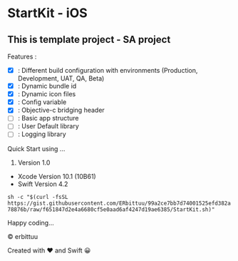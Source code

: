 # StartKit - iOS
## This is template project - SA project 

Features :
- [x] : Different build configuration with environments (Production, Development, UAT, QA, Beta)
- [x] : Dynamic bundle id
- [x] : Dynamic icon files
- [x] : Config variable
- [x] : Objective-c bridging header
- [ ] : Basic app structure
- [ ] : User Default library
- [ ] : Logging library

Quick Start using ...

1. Version 1.0
- Xcode Version 10.1 (10B61)
- Swift Version 4.2

`sh -c "$(curl -fsSL https://gist.githubusercontent.com/ERbittuu/99a2ce7bb7d74001525efd382a78876b/raw/f651847d2e4a6680cf5e0aad6af4247d19ae6385/StartKit.sh)"`


Happy coding...

© erbittuu

Created with ❤️ and Swift 😀
